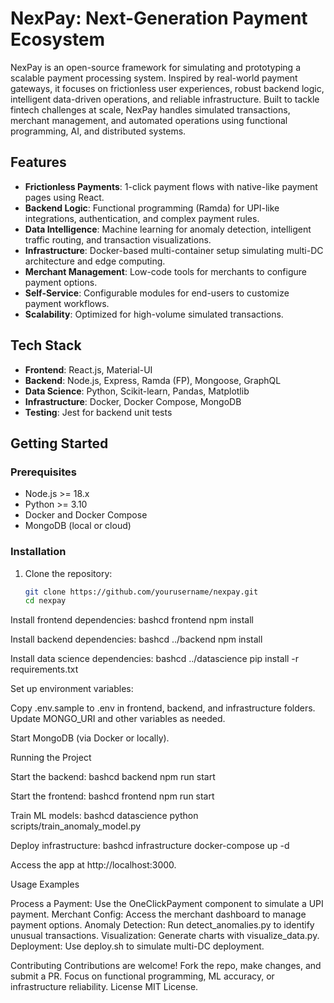 # NexPay: Next-Generation Payment Ecosystem

NexPay is an open-source framework for simulating and prototyping a scalable payment processing system. Inspired by real-world payment gateways, it focuses on frictionless user experiences, robust backend logic, intelligent data-driven operations, and reliable infrastructure. Built to tackle fintech challenges at scale, NexPay handles simulated transactions, merchant management, and automated operations using functional programming, AI, and distributed systems.

## Features

- **Frictionless Payments**: 1-click payment flows with native-like payment pages using React.
- **Backend Logic**: Functional programming (Ramda) for UPI-like integrations, authentication, and complex payment rules.
- **Data Intelligence**: Machine learning for anomaly detection, intelligent traffic routing, and transaction visualizations.
- **Infrastructure**: Docker-based multi-container setup simulating multi-DC architecture and edge computing.
- **Merchant Management**: Low-code tools for merchants to configure payment options.
- **Self-Service**: Configurable modules for end-users to customize payment workflows.
- **Scalability**: Optimized for high-volume simulated transactions.

## Tech Stack

- **Frontend**: React.js, Material-UI
- **Backend**: Node.js, Express, Ramda (FP), Mongoose, GraphQL
- **Data Science**: Python, Scikit-learn, Pandas, Matplotlib
- **Infrastructure**: Docker, Docker Compose, MongoDB
- **Testing**: Jest for backend unit tests

## Getting Started

### Prerequisites

- Node.js >= 18.x
- Python >= 3.10
- Docker and Docker Compose
- MongoDB (local or cloud)

### Installation

1. Clone the repository:
   ```bash
   git clone https://github.com/yourusername/nexpay.git
   cd nexpay

Install frontend dependencies:
bashcd frontend
npm install

Install backend dependencies:
bashcd ../backend
npm install

Install data science dependencies:
bashcd ../datascience
pip install -r requirements.txt

Set up environment variables:

Copy .env.sample to .env in frontend, backend, and infrastructure folders.
Update MONGO_URI and other variables as needed.


Start MongoDB (via Docker or locally).

Running the Project

Start the backend:
bashcd backend
npm run start

Start the frontend:
bashcd frontend
npm run start

Train ML models:
bashcd datascience
python scripts/train_anomaly_model.py

Deploy infrastructure:
bashcd infrastructure
docker-compose up -d


Access the app at http://localhost:3000.

Usage Examples

Process a Payment: Use the OneClickPayment component to simulate a UPI payment.
Merchant Config: Access the merchant dashboard to manage payment options.
Anomaly Detection: Run detect_anomalies.py to identify unusual transactions.
Visualization: Generate charts with visualize_data.py.
Deployment: Use deploy.sh to simulate multi-DC deployment.

Contributing
Contributions are welcome! Fork the repo, make changes, and submit a PR. Focus on functional programming, ML accuracy, or infrastructure reliability.
License
MIT License.
